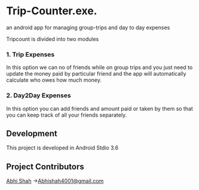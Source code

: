 # Trip-Counter.exe.
an android app for managing group-trips and day to day expenses

Tripcount is divided into two modules

### 1. Trip Expenses 
In this option we can no of friends while on group trips and you just need to update the money paid by particular friend and the app will automatically calculate who owes how much money.

### 2. Day2Day Expenses
In this option you can add friends and amount paid or taken by them so that you can keep track of all your friends separately.

## Development
This project is developed in Android Stdio 3.6

## Project Contributors
[Abhi Shah](https://github.com/Abhishah16) ->Abhishah4001@gmail.com


